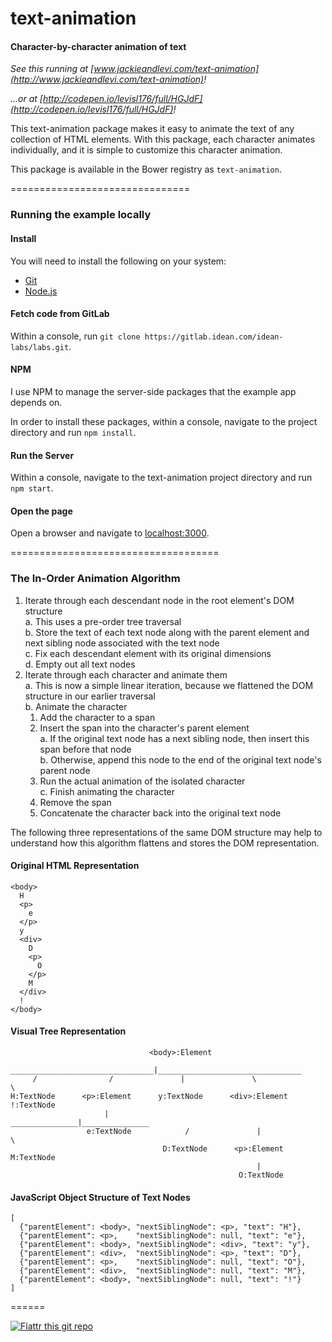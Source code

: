 # text-animation

#### Character-by-character animation of text

_See this running at [www.jackieandlevi.com/text-animation](http://www.jackieandlevi.com/text-animation)!_

_...or at [http://codepen.io/levisl176/full/HGJdF](http://codepen.io/levisl176/full/HGJdF)!_

This text-animation package makes it easy to animate the text of any collection of HTML elements. 
With this package, each character animates individually, and it is simple to customize this 
character animation.

This package is available in the Bower registry as `text-animation`.

===============================
### Running the example locally

#### Install

You will need to install the following on your system:

  - [Git](http://git-scm.com/downloads)
  - [Node.js](http://nodejs.org/download/)

#### Fetch code from GitLab

Within a console, run `git clone https://gitlab.idean.com/idean-labs/labs.git`.

#### NPM

I use NPM to manage the server-side packages that the example app depends on.

In order to install these packages, within a console, navigate to the project directory and run 
`npm install`.

#### Run the Server

Within a console, navigate to the text-animation project directory and run `npm start`.

#### Open the page

Open a browser and navigate to [localhost:3000](localhost:3000).

====================================
### The In-Order Animation Algorithm

1. Iterate through each descendant node in the root element's DOM structure  
  a. This uses a pre-order tree traversal  
  b. Store the text of each text node along with the parent element and next sibling node 
     associated with the text node  
  c. Fix each descendant element with its original dimensions  
  d. Empty out all text nodes  
2. Iterate through each character and animate them  
  a. This is now a simple linear iteration, because we flattened the DOM structure in our 
     earlier traversal  
  b. Animate the character  
    1. Add the character to a span  
    2. Insert the span into the character's parent element  
      a. If the original text node has a next sibling node, then insert this span before that node  
      b. Otherwise, append this node to the end of the original text node's parent node  
    4. Run the actual animation of the isolated character  
  c. Finish animating the character  
    1. Remove the span  
    2. Concatenate the character back into the original text node  

The following three representations of the same DOM structure may help to understand 
how this algorithm flattens and stores the DOM representation.

#### Original HTML Representation

    <body>
      H
      <p>
        e
      </p>
      y
      <div>
        D
        <p>
          O
        </p>
        M
      </div>
      !
    </body>

#### Visual Tree Representation

                                   <body>:Element
          ________________________________|________________________________
         /                /               |               \                \
    H:TextNode      <p>:Element      y:TextNode      <div>:Element      !:TextNode
                         |                  _______________|_______________
                     e:TextNode            /               |               \
                                      D:TextNode      <p>:Element      M:TextNode
                                                           |
                                                       O:TextNode

#### JavaScript Object Structure of Text Nodes

    [
      {"parentElement": <body>, "nextSiblingNode": <p>, "text": "H"},
      {"parentElement": <p>,    "nextSiblingNode": null, "text": "e"},
      {"parentElement": <body>, "nextSiblingNode": <div>, "text": "y"},
      {"parentElement": <div>,  "nextSiblingNode": <p>, "text": "D"},
      {"parentElement": <p>,    "nextSiblingNode": null, "text": "O"},
      {"parentElement": <div>,  "nextSiblingNode": null, "text": "M"},
      {"parentElement": <body>, "nextSiblingNode": null, "text": "!"}
    ]

======

[![Flattr this git repo](http://api.flattr.com/button/flattr-badge-large.png)](https://flattr.com/submit/auto?user_id=levisl176&url=github.com/levisl176/text-animation&title=text-animation&language=javascript&tags=github&category=software)
